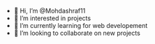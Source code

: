 - 👋 Hi, I’m @Mohdashraf11
- 👀 I’m interested in projects
- 🌱 I’m currently learning for web developement
- 💞️ I’m looking to collaborate on new projects

<!---
Mohdashraf11/Mohdashraf11 is a ✨ special ✨ repository because its `README.md` (this file) appears on your GitHub profile.
You can click the Preview link to take a look at your changes.
--->
